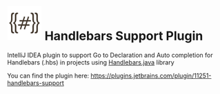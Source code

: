# <img src="/preview/logo.png" title="logo" height="80" width="80" /> Handlebars Support Plugin
IntelliJ IDEA plugin to support Go to Declaration and Auto completion for Handlebars (.hbs) in projects using <a href="https://github.com/jknack/handlebars.java">Handlebars.java</a> library

You can find the plugin here: https://plugins.jetbrains.com/plugin/11251-handlebars-support
